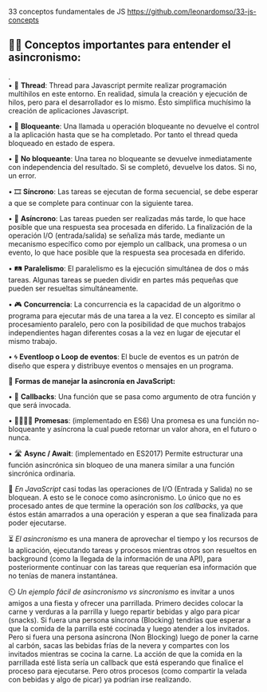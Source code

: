 33 conceptos fundamentales de JS
https://github.com/leonardomso/33-js-concepts

## ✍🏾 **Conceptos importantes para entender el asincronismo:**  
.  
• 🧵 **Thread**: Thread para Javascript permite realizar programación multihilos en este entorno. En realidad, simula la creación y ejecución de hilos, pero para el desarrollador es lo mismo. Ésto simplifica muchísimo la creación de aplicaciones Javascript.

• 🚫 **Bloqueante**: Una llamada u operación bloqueante no devuelve el control a la aplicación hasta que se ha completado. Por tanto el thread queda bloqueado en estado de espera. 

• 🚿 **No bloqueante**: Una tarea no bloqueante se devuelve inmediatamente con independencia del resultado. Si se completó, devuelve los datos. Si no, un error. 

• 🎞️ **Síncrono**: Las tareas se ejecutan de forma secuencial, se debe esperar a que se complete para continuar con la siguiente tarea. 

• 🚦 **Asíncrono**: Las tareas pueden ser realizadas más tarde, lo que hace posible que una respuesta sea procesada en diferido. La finalización de la operación I/O (entrada/salida) se señaliza más tarde, mediante un mecanismo específico como por ejemplo un callback, una promesa o un evento, lo que hace posible que la respuesta sea procesada en diferido. 

• 🛤️ **Paralelismo**: El paralelismo es la ejecución simultánea de dos o más tareas. Algunas tareas se pueden dividir en partes más pequeñas que pueden ser resueltas simultáneamente. 

• 🎮 **Concurrencia**: La concurrencia es la capacidad de un algoritmo o programa para ejecutar más de una tarea a la vez. El concepto es similar al procesamiento paralelo, pero con la posibilidad de que muchos trabajos independientes hagan diferentes cosas a la vez en lugar de ejecutar el mismo trabajo. 

• 🌀 **Eventloop o Loop de eventos**: El bucle de eventos es un patrón de diseño que espera y distribuye eventos o mensajes en un programa. 

📝 **Formas de manejar la asincronía en JavaScript:**  

• 📩 **Callbacks**: Una función que se pasa como argumento de otra función y que será invocada.

• 🫱🏼‍🫲🏾 **Promesas**: (implementado en ES6) Una promesa es una función no-bloqueante y asíncrona la cual puede retornar un valor ahora, en el futuro o nunca.

• 🛣️ **Async / Await**: (implementado en ES2017) Permite estructurar una función asincrónica sin bloqueo de una manera similar a una función sincrónica ordinaria.

📌 _En JavaScript_ casi todas las operaciones de I/O (Entrada y Salida) no se bloquean. A esto se le conoce como asíncronismo. Lo único que no es procesado antes de que termine la operación son _los callbacks_, ya que éstos están amarrados a una operación y esperan a que sea finalizada para poder ejecutarse.  

⏳ _El asincronismo_ es una manera de aprovechar el tiempo y los recursos de la aplicación, ejecutando tareas y procesos mientras otros son resueltos en background (como la llegada de la información de una API), para posteriormente continuar con las tareas que requerían esa información que no tenías de manera instantánea.  

⏲️ _Un ejemplo fácil de asincronismo vs sincronismo_ es invitar a unos amigos a una fiesta y ofrecer una parrillada. Primero decides colocar la carne y verduras a la parrilla y luego repartir bebidas y algo para picar (snacks). Si fuera una persona síncrona (Blocking) tendrías que esperar a que la comida de la parrilla esté cocinada y luego atender a los invitados. Pero si fuera una persona asíncrona (Non Blocking) luego de poner la carne al carbón, sacas las bebidas frías de la nevera y compartes con los invitados mientras se cocina la carne. La acción de que la comida en la parrillada esté lista sería un callback que está esperando que finalice el proceso para ejecutarse. Pero otros procesos (como compartir la velada con bebidas y algo de picar) ya podrían irse realizando.